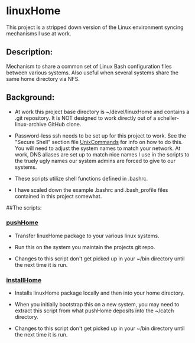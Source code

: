 # linuxHome
This project is a stripped down version of the Linux
environment syncing mechanisms I use at work.

## Description:
Mechanism to share a common set of Linux Bash configuration
files between various systems.  Also useful when several 
systems share the same home directory via NFS.

## Background:
* At work this project base directory is ~/devel/linuxHome
  and contains a .git repository.  It is NOT designed to
  work directly out of a scheller-linux-archive GitHub clone.

* Password-less ssh needs to be set up for this project
  to work.  See the "Secure Shell" section file 
  [UnixCommands](../info/UnixCommands.txt) for info on how to do this.
  You will need to adjust the system names to match your
  network.  At work, DNS aliases are set up to match nice
  names I use in the scripts to the truely ugly names our
  system admins are forced to give to our systems.

* These scripts utilize shell functions defined in .bashrc.

* I have scaled down the example .bashrc and .bash_profile
  files contained in this project somewhat.

##The scripts:
### [pushHome](bin/pushHome)
* Transfer linuxHome package to your various linux systems.

* Run this on the system you maintain the projects git repo.

* Changes to this script don't get picked up in
  your ~/bin directory until the next time it is run.

### [installHome](bin/installHome)
* Installs linuxHome package locally and then into your
  home directory.

* When you initially bootstrap this on a new system,
  you may need to extract this script from what
  pushHome deposits into the ~/catch directory.

* Changes to this script don't get picked up in
  your ~/bin directory until the next time it is run.

